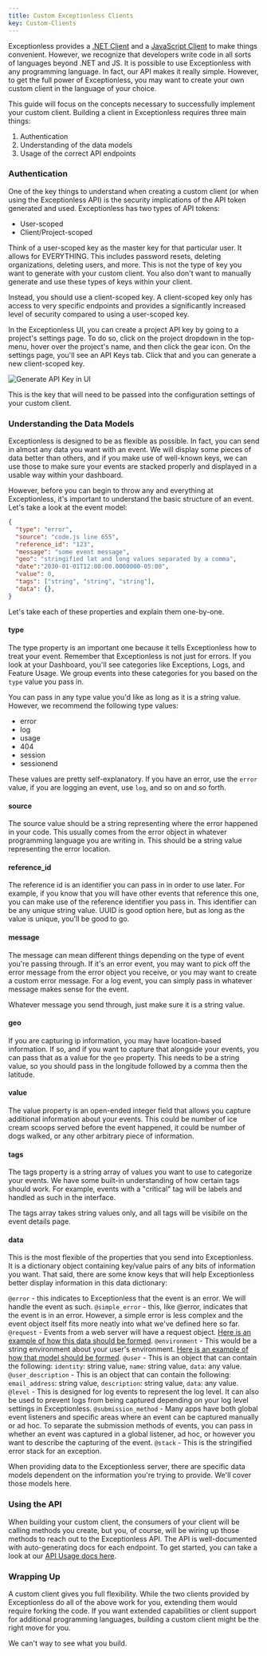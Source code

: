 ```yaml
---
title: Custom Exceptionless Clients
key: Custom-Clients
---
```


Exceptionless provides a [.NET Client](../dotnet/index.md) and a [JavaScript Client](../javascript/index.md) to make things convenient. However, we recognize that developers write code in all sorts of languages beyond .NET and JS. It is possible to use Exceptionless with any programming language. In fact, our API makes it really simple. However, to get the full power of Exceptionless, you may want to create your own custom client in the language of your choice.

This guide will focus on the concepts necessary to successfully implement your custom client. Building a client in Exceptionless requires three main things:

1. Authentication
2. Understanding of the data models
3. Usage of the correct API endpoints

### Authentication

One of the key things to understand when creating a custom client (or when using the Exceptionless API) is the security implications of the API token generated and used. Exceptionless has two types of API tokens:

* User-scoped
* Client/Project-scoped

Think of a user-scoped key as the master key for that particular user. It allows for EVERYTHING. This includes password resets, deleting organizations, deleting users, and more. This is not the type of key you want to generate with your custom client. You also don't want to manually generate and use these types of keys within your client.

Instead, you should use a client-scoped key. A client-scoped key only has access to very specific endpoints and provides a significantly increased level of security compared to using a user-scoped key.

In the Exceptionless UI, you can create a project API key by going to a project's settings page. To do so, click on the project dropdown in the top-menu, hover over the project's name, and then click the gear icon. On the settings page, you'll see an API Keys tab. Click that and you can generate a new client-scoped key.

![Generate API Key in UI](../../img/apiKeyGeneration.png)

This is the key that will need to be passed into the configuration settings of your custom client.

### Understanding the Data Models

Exceptionless is designed to be as flexible as possible. In fact, you can send in almost any data you want with an event. We will display some pieces of data better than others, and if you make use of well-known keys, we can use those to make sure your events are stacked properly and displayed in a usable way within your dashboard.

However, before you can begin to throw any and everything at Exceptionless, it's important to understand the basic structure of an event. Let's take a look at the event model:

```json
{
  "type": "error",
  "source": "code.js line 655",
  "reference_id": "123",
  "message": "some event message",
  "geo": "stringified lat and long values separated by a comma",
  "date":"2030-01-01T12:00:00.0000000-05:00",
  "value": 0,
  "tags": ["string", "string", "string"],
  "data": {},
}
```

Let's take each of these properties and explain them one-by-one.

#### type

The type property is an important one because it tells Exceptionless how to treat your event. Remember that Exceptionless is not just for errors. If you look at your Dashboard, you'll see categories like Exceptions, Logs, and Feature Usage. We group events into these categories for you based on the `type` value you pass in.

You can pass in any type value you'd like as long as it is a string value. However, we recommend the following type values:

* error
* log
* usage
* 404
* session
* sessionend

These values are pretty self-explanatory. If you have an error, use the `error` value, if you are logging an event, use `log`, and so on and so forth.

#### source

The source value should be a string representing where the error happened in your code. This usually comes from the error object in whatever programming language you are writing in. This should be a string value representing the error location.

#### reference_id

The reference id is an identifier you can pass in in order to use later. For example, if you know that you will have other events that reference this one, you can make use of the reference identifier you pass in. This identifier can be any unique string value. UUID is good option here, but as long as the value is unique, you'll be good to go.

#### message

The message can mean different things depending on the type of event you're passing through. If it's an error event, you may want to pick off the error message from the error object you receive, or you may want to create a custom error message. For a log event, you can simply pass in whatever message makes sense for the event.

Whatever message you send through, just make sure it is a string value.

#### geo

If you are capturing ip information, you may have location-based information. If so, and if you want to capture that alongside your events, you can pass that as a value for the `geo` property. This needs to be a string value, so you should pass in the longitude followed by a comma then the latitude.

#### value

The value property is an open-ended integer field that allows you capture additional information about your events. This could be number of ice cream scoops served before the event happened, it could be number of dogs walked, or any other arbitrary piece of information.

#### tags

The tags property is a string array of values you want to use to categorize your events. We have some built-in understanding of how certain tags should work. For example, events with a "critical" tag will be labels and handled as such in the interface.

The tags array takes string values only, and all tags will be visibile on the event details page.

#### data

This is the most flexible of the properties that you send into Exceptionless. It is a dictionary object containing key/value pairs of any bits of information you want. That said, there are some know keys that will help Exceptionless better display information in this data dictionary:

`@error` - this indicates to Exceptionless that the event is an error. We will handle the event as such.
`@simple_error` - this, like @error, indicates that the event is in an error. However, a simple error is less complex and the event object itself fits more neatly into what we've defined here so far.
`@request` - Events from a web server will have a request object. [Here is an example of how this data should be formed](https://github.com/exceptionless/Exceptionless.JavaScript/blob/master/packages/core/src/models/data/RequestInfo.ts).
`@environment` - This would be a string environment about your user's environment. [Here is an example of how that model should be formed](https://github.com/exceptionless/Exceptionless.JavaScript/blob/master/packages/core/src/models/data/EnvironmentInfo.ts).
`@user` - This is an object that can contain the following: `identity`: string value, `name`: string value, `data`: any value.
`@user_description` - This is an object that can contain the following: `email_address`: string value, `description`: string value, `data`: any value.
`@level` - This is designed for log events to represent the log level. It can also be used to prevent logs from being captured depending on your log level settings in Exceptionless.
`@submission_method` - Many apps have both global event listeners and specific areas where an event can be captured manually or ad hoc. To separate the submission methods of events, you can pass in whether an event was captured in a global listener, ad hoc, or however you want to describe the capturing of the event.
`@stack` - This is the stringified error stack for an exception.

When providing data to the Exceptionless server, there are specific data models dependent on the information you're trying to provide. We'll cover those models here.

### Using the API

When building your custom client, the consumers of your client will be calling methods you create, but you, of course, will be wiring up those methods to reach out to the Exceptionless API. The API is well-documented with auto-generating docs for each endpoint. To get started, you can take a look at our [API Usage docs here](../../api/index.md).

### Wrapping Up

A custom client gives you full flexibility. While the two clients provided by Exceptionless do all of the above work for you, extending them would require forking the code. If you want extended capabilities or client support for additional programming languages, building a custom client might be the right move for you.

We can't way to see what you build.